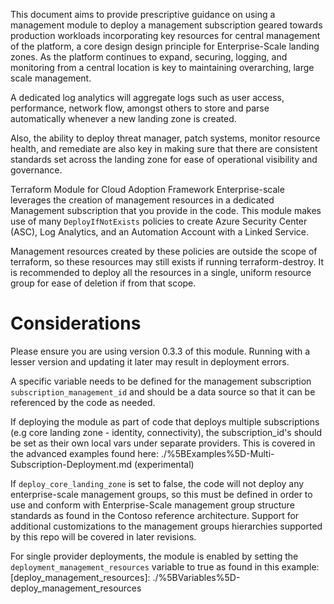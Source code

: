 
 This document aims to provide prescriptive guidance on using a management module to deploy a management subscription geared towards production workloads incorporating key resources for central management of the platform, a core design design principle for Enterprise-Scale landing zones. As the platform continues to expand, securing, logging, and monitoring from a central location is key to maintaining overarching, large scale management.

A dedicated log analytics will aggregate logs such as user access, performance, network flow, amongst others to store and parse automatically whenever a new landing zone is created.

Also, the ability to deploy threat manager, patch systems, monitor resource health, and remediate are also key in making sure that there are consistent standards set across the landing zone for ease of operational visibility and governance.

Terraform Module for Cloud Adoption Framework Enterprise-scale leverages the creation of management resources in a dedicated Management subscription that you provide in the code. This module makes use of many `DeployIfNotExists` policies to create Azure Security Center (ASC), Log Analytics, and an Automation Account with a Linked Service.

Management resources created by these policies are outside the scope of terraform, so these resources may still exists if running terraform-destroy. It is recommended to deploy all the resources in a single, uniform resource group for ease of deletion if from that scope. 


# Considerations 

Please ensure you are using version 0.3.3 of this module. Running with a lesser version and updating it later may result in deployment errors. 

 A specific variable needs to be defined for the management subscription `subscription_management_id` and should be a data source so that it can be referenced by the code as needed. 

If deploying the module as part of code that deploys multiple subscriptions (e.g core landing zone - identity, connectivity), the subscription_id's should be set as their own local vars under separate providers. This is covered in the advanced examples found here: ./%5BExamples%5D-Multi-Subscription-Deployment.md (experimental) 

If `deploy_core_landing_zone` is set to false, the code will not deploy any enterprise-scale management groups, so this must be defined in order to use and conform with Enterprise-Scale management group structure standards as found in the Contoso reference architecture. Support for additional customizations to the management groups hierarchies supported by this repo will be covered in later revisions.    

For single provider deployments, the module is enabled by setting the `deployment_management_resources` variable to true as found in this example: [deploy_management_resources]: ./%5BVariables%5D-deploy_management_resources

